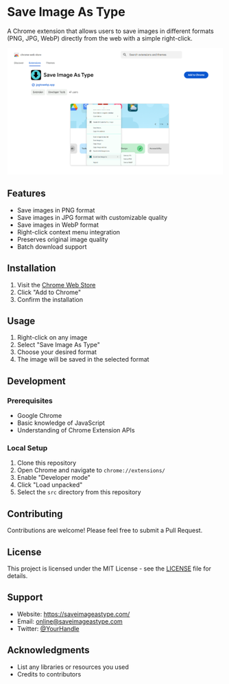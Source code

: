 # Save Image As Type

A Chrome extension that allows users to save images in different formats (PNG, JPG, WebP) directly from the web with a simple right-click.

![Extension Demo](https://github.com/Adil512/save-image-as-type/blob/main/asasa.png)

## Features

- Save images in PNG format
- Save images in JPG format with customizable quality
- Save images in WebP format
- Right-click context menu integration
- Preserves original image quality
- Batch download support

## Installation

1. Visit the [Chrome Web Store](https://chromewebstore.google.com/detail/save-image-as-type/aninmieokgdbdcgoiglchhhhbpnpolja?authuser=0&hl=en)
2. Click "Add to Chrome"
3. Confirm the installation

## Usage

1. Right-click on any image
2. Select "Save Image As Type"
3. Choose your desired format
4. The image will be saved in the selected format

## Development

### Prerequisites

- Google Chrome
- Basic knowledge of JavaScript
- Understanding of Chrome Extension APIs

### Local Setup

1. Clone this repository
2. Open Chrome and navigate to `chrome://extensions/`
3. Enable "Developer mode"
4. Click "Load unpacked"
5. Select the `src` directory from this repository

## Contributing

Contributions are welcome! Please feel free to submit a Pull Request.

## License

This project is licensed under the MIT License - see the [LICENSE](LICENSE) file for details.

## Support

- Website: https://saveimageastype.com/
- Email: online@saveimageastype.com
- Twitter: [@YourHandle](https://twitter.com/saveimageastype)

## Acknowledgments

- List any libraries or resources you used
- Credits to contributors
